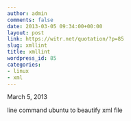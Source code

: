 ```yaml
---
author: admin
comments: false
date: 2013-03-05 09:34:00+00:00
layout: post
link: https://witr.net/quotation/?p=85
slug: xmllint
title: xmllint
wordpress_id: 85
categories:
- linux
- xml
---
```


March 5, 2013  
  
line command ubuntu to beautify xml file
